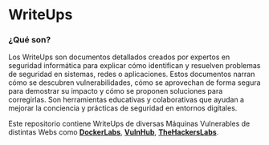 # WriteUps
### ¿Qué son?
Los WriteUps son documentos detallados creados por expertos en seguridad informática para explicar cómo identifican y resuelven problemas de seguridad en sistemas, redes o aplicaciones. Estos documentos narran cómo se descubren vulnerabilidades, cómo se aprovechan de forma segura para demostrar su impacto y cómo se proponen soluciones para corregirlas. Son herramientas educativas y colaborativas que ayudan a mejorar la conciencia y prácticas de seguridad en entornos digitales.

Este repositorio contiene WriteUps de diversas Máquinas Vulnerables de distintas Webs como **[DockerLabs](https://dockerlabs.es/)**, **[VulnHub](https://www.vulnhub.com/)**, **[TheHackersLabs](https://thehackerslabs.com/)**.

